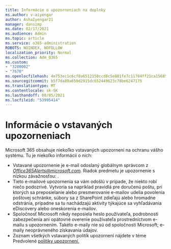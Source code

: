 ```yaml
---
title: Informácie o upozorneniach na doplnky
ms.author: v-aiyengar
author: AshaIyengar21
manager: dansimp
ms.date: 02/17/2021
ms.audience: Admin
ms.topic: article
ms.service: o365-administration
ROBOTS: NOINDEX, NOFOLLOW
localization_priority: Normal
ms.collection: Adm_O365
ms.custom:
- "3200002"
- "7670"
ms.openlocfilehash: 4e753ec1c6cf8a6512150ccd8c5e881fe7c11704ff21ca15685a505a8f106da2
ms.sourcegitcommit: b5f7da89a650d2915dc652449623c78be6247175
ms.translationtype: MT
ms.contentlocale: sk-SK
ms.lasthandoff: 08/05/2021
ms.locfileid: "53995414"
---
```

# <a name="about-built-in-alerts"></a>Informácie o vstavaných upozorneniach

Microsoft 365 obsahuje niekoľko vstavaných upozornení na ochranu vášho systému. Tu je niekoľko informácií o nich:

- Vstavané upozornenie je e-mail odoslaný globálnym správcom z *Office365Alerts@microsoft.com.* Riadok predmetu je upozornenie s nízkou závažnosťou: <name of alert policy> .
- Tieto e-mailové upozornenia sa vám odošlú v prípade, že niekto robí niečo podozrivé. Vytvoria sa napríklad pravidlá pre doručenú poštu, pri ktorých sa preposielanie alebo presmerovanie e-mailov udelia povolenia poštovej schránke, súbory sa z SharePoint zdieľajú alebo hromadne odstránia, prípadne sa tu nachádzajú aktivity týkajúce sa vyhľadávania eDiscovery alebo oneskorenia e-mailov.
- Spoločnosť Microsoft nikdy neposiela heslo používateľa, podrobnosti zabezpečenia ani opätovné overenie používateľa prostredníctvom e-mailu s upozornením. Takéto e-maily nie sú od spoločnosti Microsoft; e-maily neoprávneného získavania údajov.
- Zoznam všetkých vstavaných politík upozornení nájdete v téme Predvolené [politiky upozornení.](https://go.microsoft.com/fwlink/?linkid=2103170)